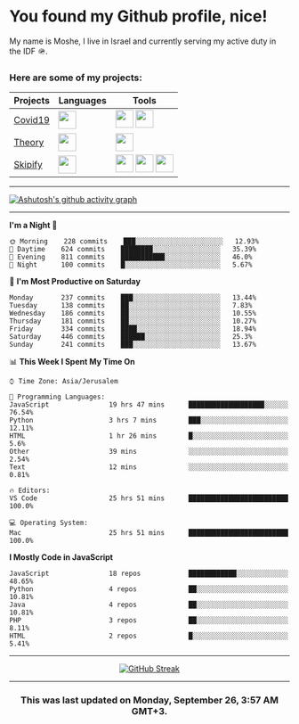 <h1>You found my Github profile, nice!</h1>
<p>
    My name is Moshe, I live in Israel and currently serving my active duty in the IDF 🪖.
</p>

<h3>Here are some of my projects:</h3>

| Projects                                          | Languages                                                                                   | Tools                                                                                                                                                                                                                                                                       |
| ------------------------------------------------- | ------------------------------------------------------------------------------------------- | --------------------------------------------------------------------------------------------------------------------------------------------------------------------------------------------------------------------------------------------------------------------------- |
| [Covid19](https://github.com/jewishmoses/covid19) | <img height="32" width="32" src="https://unpkg.com/simple-icons@v6/icons/php.svg" />        | <img height="32" width="32" src="https://unpkg.com/simple-icons@v6/icons/laravel.svg" /> <img height="32" width="32" src="https://unpkg.com/simple-icons@v6/icons/livewire.svg" />                                                                                          |
| [Theory](https://github.com/jewishmoses/theory)   | <img height="32" width="32" src="https://unpkg.com/simple-icons@v6/icons/python.svg" />     | <img height="32" width="32" src="https://unpkg.com/simple-icons@v6/icons/django.svg" />                                                                                                                                                                                     |
| [Skipify](https://github.com/jewishmoses/skipify) | <img height="32" width="32" src="https://unpkg.com/simple-icons@v6/icons/javascript.svg" /> | <img height="32" width="32" src="https://unpkg.com/simple-icons@v6/icons/sqlite.svg" /> <img height="32" width="32" src="https://unpkg.com/simple-icons@v6/icons/sequelize.svg" /> <img height="32" width="32" src="https://unpkg.com/simple-icons@v6/icons/express.svg" /> |

<hr />

[![Ashutosh's github activity graph](https://activity-graph.herokuapp.com/graph?username=jewishmoses&theme=github&bg_color=fff&line=216e39&color=000&point=000)](https://github.com/jewishmoses/github-readme-activity-graph)

<hr />

<!--START_SECTION:waka-->
**I'm a Night 🦉** 

```text
🌞 Morning    228 commits    ███░░░░░░░░░░░░░░░░░░░░░░   12.93% 
🌆 Daytime    624 commits    ████████░░░░░░░░░░░░░░░░░   35.39% 
🌃 Evening    811 commits    ███████████░░░░░░░░░░░░░░   46.0% 
🌙 Night      100 commits    █░░░░░░░░░░░░░░░░░░░░░░░░   5.67%

```
📅 **I'm Most Productive on Saturday** 

```text
Monday       237 commits    ███░░░░░░░░░░░░░░░░░░░░░░   13.44% 
Tuesday      138 commits    ██░░░░░░░░░░░░░░░░░░░░░░░   7.83% 
Wednesday    186 commits    ██░░░░░░░░░░░░░░░░░░░░░░░   10.55% 
Thursday     181 commits    ██░░░░░░░░░░░░░░░░░░░░░░░   10.27% 
Friday       334 commits    ████░░░░░░░░░░░░░░░░░░░░░   18.94% 
Saturday     446 commits    ██████░░░░░░░░░░░░░░░░░░░   25.3% 
Sunday       241 commits    ███░░░░░░░░░░░░░░░░░░░░░░   13.67%

```


📊 **This Week I Spent My Time On** 

```text
⌚︎ Time Zone: Asia/Jerusalem

💬 Programming Languages: 
JavaScript               19 hrs 47 mins      ███████████████████░░░░░░   76.54% 
Python                   3 hrs 7 mins        ███░░░░░░░░░░░░░░░░░░░░░░   12.11% 
HTML                     1 hr 26 mins        █░░░░░░░░░░░░░░░░░░░░░░░░   5.6% 
Other                    39 mins             ░░░░░░░░░░░░░░░░░░░░░░░░░   2.54% 
Text                     12 mins             ░░░░░░░░░░░░░░░░░░░░░░░░░   0.81%

🔥 Editors: 
VS Code                  25 hrs 51 mins      █████████████████████████   100.0%

💻 Operating System: 
Mac                      25 hrs 51 mins      █████████████████████████   100.0%

```

**I Mostly Code in JavaScript** 

```text
JavaScript               18 repos            ████████████░░░░░░░░░░░░░   48.65% 
Python                   4 repos             ██░░░░░░░░░░░░░░░░░░░░░░░   10.81% 
Java                     4 repos             ██░░░░░░░░░░░░░░░░░░░░░░░   10.81% 
PHP                      3 repos             ██░░░░░░░░░░░░░░░░░░░░░░░   8.11% 
HTML                     2 repos             █░░░░░░░░░░░░░░░░░░░░░░░░   5.41%

```



<!--END_SECTION:waka-->

<hr />

<div align="center">

[![GitHub Streak](https://github-readme-streak-stats.herokuapp.com?user=jewishmoses&date_format=M%20j%5B%2C%20Y%5D)](https://git.io/streak-stats)

</div>

<hr/>

<div align="center">
    <h3>This was last updated on Monday, September 26, 3:57 AM GMT+3.</h3>
</div>
